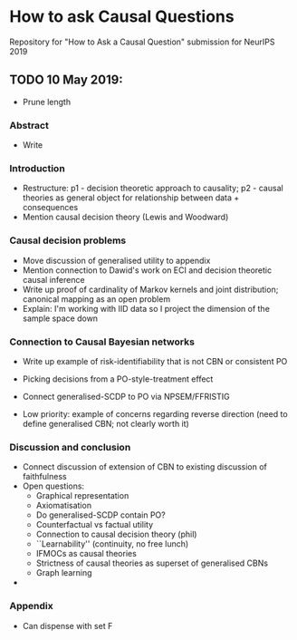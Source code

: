 # How to ask Causal Questions

Repository for "How to Ask a Causal Question" submission for NeurIPS 2019

## TODO 10 May 2019:

 * Prune length

### Abstract

 * Write

### Introduction

 * Restructure: p1 - decision theoretic approach to causality; p2 - causal theories as general object for relationship between data + consequences
 * Mention causal decision theory (Lewis and Woodward)

### Causal decision problems

 * Move discussion of generalised utility to appendix
 * Mention connection to Dawid's work on ECI and decision theoretic causal inference
 * Write up proof of cardinality of Markov kernels and joint distribution; canonical mapping as an open problem
 * Explain: I'm working with IID data so I project the dimension of the sample space down

 
### Connection to Causal Bayesian networks

 * Write up example of risk-identifiability that is not CBN or consistent PO
 * Picking decisions from a PO-style-treatment effect
 * Connect generalised-SCDP to PO via NPSEM/FFRISTIG

 * Low priority: example of concerns regarding reverse direction (need to define generalised CBN; not clearly worth it)


### Discussion and conclusion

 * Connect discussion of extension of CBN to existing discussion of faithfulness
 * Open questions:
    * Graphical representation
    * Axiomatisation
    * Do generalised-SCDP contain PO?
    * Counterfactual vs factual utility
    * Connection to causal decision theory (phil)
    * ``Learnability'' (continuity, no free lunch)
    * IFMOCs as causal theories
    * Strictness of causal theories as superset of generalised CBNs
    * Graph learning
 * 
 

### Appendix

 * Can dispense with set F
